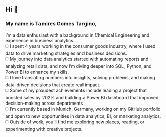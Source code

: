 ## Hi 👋
### My name is Tamires Gomes Targino,  
I’m a data enthusiast with a background in Chemical Engineering and experience in business analytics.  
:white_medium_square:	I spent 4 years working in the consumer goods industry, where I used data to drive marketing strategies and business decisions.  
:white_medium_square:	 My journey into data analytics started with automating reports and analyzing retail data, and now I’m diving deeper into SQL, Python, and Power BI to enhance my skills.  
:white_medium_square:	 I love translating numbers into insights, solving problems, and making data-driven decisions that create real impact.  
:white_medium_square:	 Some of my proudest achievements include leading a project that boosted sales by 202% and building a Power BI dashboard that improved decision-making across departments.  
:white_medium_square:	 I’m currently based in Munich, Germany, working on my GitHub portfolio and open to new opportunities in data analytics, BI, or marketing analytics.  
:white_medium_square:	 Outside of work, you’ll find me exploring new places, reading, or experimenting with creative projects.  

<!--
**tamiresgt/tamiresgt** is a ✨ _special_ ✨ repository because its `README.md` (this file) appears on your GitHub profile.

Here are some ideas to get you started:

- 🔭 I’m currently working on ...
- 🌱 I’m currently learning ...
- 👯 I’m looking to collaborate on ...
- 🤔 I’m looking for help with ...
- 💬 Ask me about ...
- 📫 How to reach me: ...
- 😄 Pronouns: ...
- ⚡ Fun fact: ...
-->
